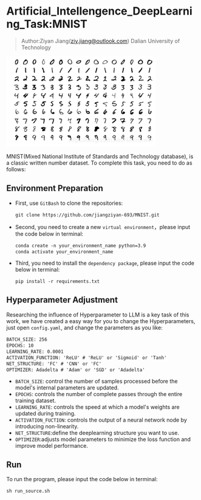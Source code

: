 # Artificial_Intellengence_DeepLearning_Task:MNIST

> Author:Ziyan Jiang(ziy.jiang@outlook.com) Dalian University of Technology

![1727093840543](images/README/1727093840543.png)

MNIST(Mixed National Institute of Standards and Technology database), is a classic written number dataset. To complete this task, you need to do as follows:

## Environment Preparation

* First, use `GitBash` to clone the repositories:

  ```
  git clone https://github.com/jiangziyan-693/MNIST.git
  ```
* Second, you need to create a new `virtual environment`，please input the code below in terminal:

  ```
  conda create -n your_environment_name python=3.9
  conda activate your_environment_name
  ```
* Third, you need to install the `dependency package`, please input the code below in terminal:

  ```
  pip install -r requirements.txt
  ```

## Hyperparameter Adjustment

Researching the influence of Hyperparameter to LLM is a key task of this work, we have created a easy way for you to change the Hyperparameters, just open `config.yaml`, and change the parameters as you like:

```
BATCH_SIZE: 256
EPOCHS: 10
LEARNING_RATE: 0.0001
ACTIVATION_FUNCTION: 'ReLU' # 'ReLU' or 'Sigmoid' or 'Tanh'
NET_STRUCTURE: 'FC' # 'CNN' or 'FC'
OPTIMIZER: Adadelta # 'Adam' or 'SGD' or 'Adadelta'
```

* `BATCH_SIZE`: control the number of samples processed before the model's internal parameters are updated.
* `EPOCHS`: controls the number of complete passes through the entire training dataset.
* `LEARNING_RATE`: controls the speed at which a model's weights are updated during training.
* `ACTIVATION_FUCTION`: controls the output of a neural network node by introducing non-linearity.
* `NET_STRUCTURE`:define the deeplearning structure you want to use.
* `OPTIMIZER`:adjusts model parameters to minimize the loss function and improve model performance.

## Run

To run the program, please input the code below in terminal:

```
sh run_source.sh
```
